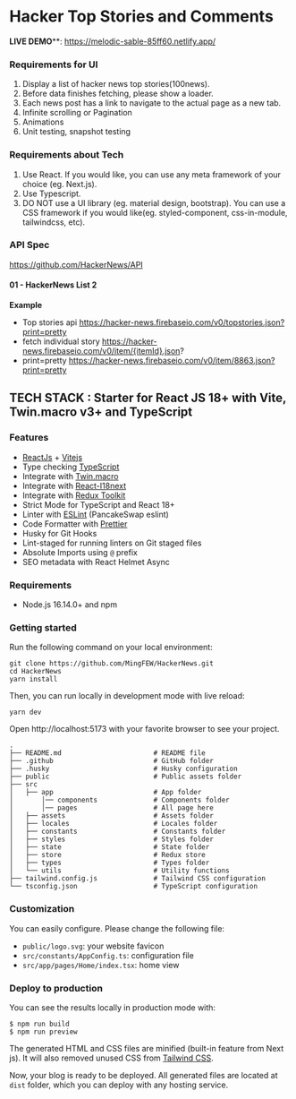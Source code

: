 # Hacker Top Stories and Comments 

**LIVE DEMO****: https://melodic-sable-85ff60.netlify.app/

### Requirements for UI

1. Display a list of hacker news top stories(100news).
2. Before data finishes fetching, please show a loader.
3. Each news post has a link to navigate to the actual page as a new tab.
4. Infinite scrolling or Pagination
5. Animations
6. Unit testing, snapshot testing

### Requirements about Tech

1. Use React. If you would like, you can use any meta framework of your choice
(eg. Next.js).
2. Use Typescript.
3. DO NOT use a UI library (eg. material design, bootstrap). You can use a CSS
framework if you would like(eg. styled-component, css-in-module, tailwindcss,
etc).

### API Spec

https://github.com/HackerNews/API

#### 01 - HackerNews List 2

**Example**

- Top stories api https://hacker-news.firebaseio.com/v0/topstories.json?print=pretty
- fetch individual story https://hacker-news.firebaseio.com/v0/item/{itemId}.json?
- print=pretty https://hacker-news.firebaseio.com/v0/item/8863.json?print=pretty

## TECH STACK : Starter for React JS 18+ with Vite, Twin.macro v3+ and TypeScript

### Features

- [ReactJs](https://reactjs.org/) + [Vitejs](https://vitejs.dev/)
- Type checking [TypeScript](https://www.typescriptlang.org)
- Integrate with [Twin.macro](https://github.com/ben-rogerson/twin.macro)
- Integrate with [React-I18next](https://react.i18next.com/)
- Integrate with [Redux Toolkit](https://redux-toolkit.js.org/)
- Strict Mode for TypeScript and React 18+
- Linter with [ESLint](https://eslint.org) (PancakeSwap eslint)
- Code Formatter with [Prettier](https://prettier.io)
- Husky for Git Hooks
- Lint-staged for running linters on Git staged files
- Absolute Imports using `@` prefix
- SEO metadata with React Helmet Async

### Requirements

- Node.js 16.14.0+ and npm

### Getting started

Run the following command on your local environment:

```shell
git clone https://github.com/MingFEW/HackerNews.git
cd HackerNews
yarn install
```

Then, you can run locally in development mode with live reload:

```shell
yarn dev
```

Open http://localhost:5173 with your favorite browser to see your project.

```shell
.
├── README.md                       # README file
├── .github                         # GitHub folder
├── .husky                          # Husky configuration
├── public                          # Public assets folder
├── src
│   ├── app                         # App folder
│       │── components              # Components folder
│       │── pages                   # All page here
│   ├── assets                      # Assets folder
│   ├── locales                     # Locales folder
│   ├── constants                   # Constants folder
│   ├── styles                      # Styles folder
│   ├── state                       # State folder
│   ├── store                       # Redux store
│   ├── types                       # Types folder
│   └── utils                       # Utility functions
├── tailwind.config.js              # Tailwind CSS configuration
└── tsconfig.json                   # TypeScript configuration
```

### Customization

You can easily configure. Please change the following file:

- `public/logo.svg`: your website favicon
- `src/constants/AppConfig.ts`: configuration file
- `src/app/pages/Home/index.tsx`: home view

### Deploy to production

You can see the results locally in production mode with:

```shell
$ npm run build
$ npm run preview
```

The generated HTML and CSS files are minified (built-in feature from Next js). It will also removed unused CSS from [Tailwind CSS](https://tailwindcss.com).

Now, your blog is ready to be deployed. All generated files are located at `dist` folder, which you can deploy with any hosting service.
